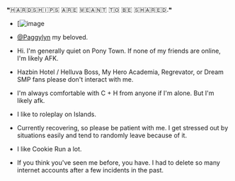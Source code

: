 ❝​🇭​​🇦​​🇷​​🇩​​🇸​​🇭​​🇮​​🇵​​🇸​ ​🇦​​🇷​​🇪​ ​🇲​​🇪​​🇦​​🇳​​🇹​ ​🇹​​🇴​ ​🇧​​🇪​ ​🇸​​🇭​​🇦​​🇷​​🇪​​🇩​.❝

- [![image](https://github.com/user-attachments/assets/10243290-0c1d-4b39-8602-a16138958cfc)

- [@Paggylyn](https://github.com/Paggylyn) my beloved. 


- Hi. I'm generally quiet on Pony Town. If none of my friends are online, I'm likely AFK.

- Hazbin Hotel / Helluva Boss, My Hero Academia, Regrevator, or Dream SMP fans please don't interact with me. 

- I'm always comfortable with C + H from anyone if I'm alone. But I'm likely afk. 

- I like to roleplay on Islands.

- Currently recovering, so please be patient with me. I get stressed out by situations easily and tend to randomly leave because of it.

- I like Cookie Run a lot.

- If you think you've seen me before, you have. I had to delete so many internet accounts after a few incidents in the past. 



  
<!---
Pay2WinMyHeart/Pay2WinMyHeart is a ✨ special ✨ repository because its `README.md` (this file) appears on your GitHub profile.
You can click the Preview link to take a look at your changes.
--->

